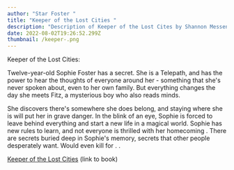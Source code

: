 ```yaml
---
author: "Star Foster "
title: "Keeper of the Lost Cities "
description: "Description of Keeper of the Lost Cites by Shannon Messenger "
date: 2022-08-02T19:26:52.299Z
thumbnail: /keeper-.png
---
```

Keeper of the Lost Cities:

Twelve-year-old Sophie Foster has a secret. She is a Telepath, and has the power to hear the thoughts of everyone around her - something that she's never spoken about, even to her own family. But everything changes the day she meets Fitz, a mysterious boy who also reads minds.

She discovers there's somewhere she does belong, and staying where she is will put her in grave danger. In the blink of an eye, Sophie is forced to leave behind everything and start a new life in a magical world. Sophie has new rules to learn, and not everyone is thrilled with her homecoming . There are secrets buried deep in Sophie's memory, secrets that other people desperately want. Would even kill for . .

[Keeper of the Lost Cities](https://www.goodreads.com/book/show/12842828-keeper-of-the-lost-cities?from_search=true&from_srp=true&qid=J0lOFYQR4o&rank=3) (link to book)